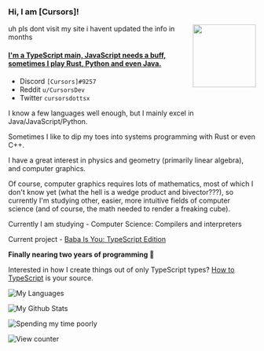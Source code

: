 ### Hi, I am \[Cursors\]!
<img align="right" width="128" height="128" src="invertme.png" />

uh pls dont visit my site i havent updated the info in months

#### [I'm a TypeScript main, JavaScript needs a buff, sometimes I play Rust, Python and even Java.](https://cursorsdottsx.github.io/)

- Discord `[Cursors]#9257`
- Reddit `u/CursorsDev`
- Twitter `cursorsdottsx`

I know a few languages well enough, but I mainly excel in Java/JavaScript/Python.

Sometimes I like to dip my toes into systems programming with Rust or even C++.

I have a great interest in physics and geometry (primarily linear algebra), and computer graphics.

Of course, computer graphics requires lots of mathematics, most of which I don't know yet (what the hell is a wedge product and bivector???),
so currently I'm studying other, easier, more intuitive fields of computer science (and of course, the math needed to render a freaking cube).

Currently I am studying - Computer Science: Compilers and interpreters

Current project - [Baba Is You: TypeScript Edition](https://github.com/cursorsdottsx/babaisyou)

**Finally nearing two years of programming :tada:**

Interested in how I create things out of only TypeScript types? [How to TypeScript](https://cursorsdottsx.github.io/how-to-typescript) is your source.

![My Languages](https://github-readme-stats.vercel.app/api/top-langs/?username=cursorsdottsx&layout=compact&theme=dark&count_private=true&langs_count=6&hide=html,css,nearley&exclude_repo=ts-parse-number,ts-code-dump,ts-regex-engine,ts-parse-css,ts-validate-parentheses,ts-brainfuck-interpreter,ts-metasyntax-parser,ts-minimax,window-system,z,x,o,i,f,c,s,v,t,l,h,e)

![My Github Stats](https://github-readme-stats.vercel.app/api?username=cursorsdottsx&count_private=true&show_icons=true&theme=dark)

![Spending my time poorly](https://github-readme-stats.vercel.app/api/wakatime?username=cursorsdottsx&layout=compact&theme=dark)

![View counter](https://komarev.com/ghpvc/?username=cursorsdottsx&color=00DDDB)
